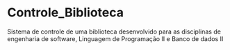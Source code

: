 # Controle_Biblioteca
Sistema de controle de uma biblioteca desenvolvido para as disciplinas de engenharia de software, Linguagem de Programação II e Banco de dados II 
